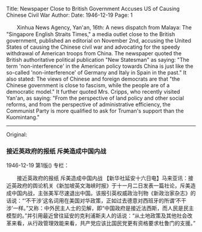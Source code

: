 Title: Newspaper Close to British Government Accuses US of Causing Chinese Civil War
Author:
Date: 1946-12-19
Page: 1

　　Xinhua News Agency, Yan'an, 16th: A news dispatch from Malaya: The "Singapore English Straits Times," a media outlet close to the British government, published an editorial on November 2nd, accusing the United States of causing the Chinese civil war and advocating for the speedy withdrawal of American troops from China. The newspaper quoted the British authoritative political publication "New Statesman" as saying: "The term 'non-interference' in the American policy towards China is just like the so-called 'non-interference' of Germany and Italy in Spain in the past." It also stated: The views of Chinese and foreign democrats are that "the Chinese government is close to fascism, while the people are of a democratic model." It further quoted Mrs. Cripps, who recently visited Yan'an, as saying: "From the perspective of land policy and other social reforms, and from the perspective of administrative efficiency, the Communist Party is more qualified to ask for Truman's support than the Kuomintang."



<hr /> 

Original: 


### 接近英政府的报纸  斥美造成中国内战

1946-12-19
第1版()
专栏：

　　接近英政府的报纸
    斥美造成中国内战
    【新华社延安十六日电】马来亚讯：接近英政府的舆论机关《新加坡英文海峡时报》于十一月二日发表一篇社论，斥美造成中国内战，主张美军尽速退出中国。该报引英权威政治刊物《新政治家杂志》的话说：“‘不干涉’这名词用在美国对华政策，正如过去德意对西班牙的所谓‘不干涉’一样。”又称：中外民主人士的见解，即“中国政府是接近法西斯，而人民是民主模型的。”并引用最近曾往延安的克利浦斯夫人的话说：“从土地政策及其他社会改革来看，从行政管理效能来看，共产党应该比国民党更有资格要求杜鲁门的支援。”
